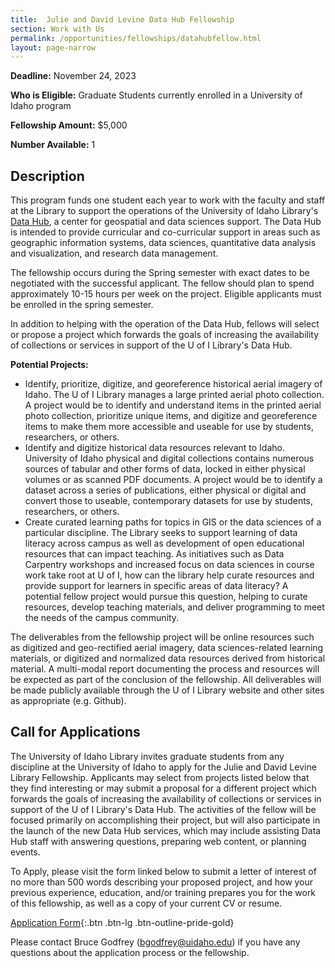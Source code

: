 ```yaml
---
title:  Julie and David Levine Data Hub Fellowship
section: Work with Us
permalink: /opportunities/fellowships/datahubfellow.html
layout: page-narrow
---
```


**Deadline:** November 24, 2023

**Who is Eligible:** Graduate Students currently enrolled in a University of Idaho program

**Fellowship Amount:** $5,000

**Number Available:** 1

## Description

This program funds one student each year to work with the faculty and staff at the Library to support the operations of the University of Idaho Library's [Data Hub](/datahub/), a center for geospatial and data sciences support. The Data Hub is intended to provide curricular and co-curricular support in areas such as geographic information systems, data sciences, quantitative data analysis and visualization, and research data management.

The fellowship occurs during the Spring semester with exact dates to be negotiated with the successful applicant. The fellow should plan to spend approximately 10-15 hours per week on the project. Eligible applicants must be enrolled in the spring semester.

In addition to helping with the operation of the Data Hub, fellows will select or propose a project which forwards the goals of increasing the availability of collections or services in support of the U of I Library's Data Hub.

**Potential Projects:**

- Identify, prioritize, digitize, and georeference historical aerial imagery of Idaho. The U of I Library manages a large printed aerial photo collection. A project would be to identify and understand items in the printed aerial photo collection, prioritize unique items, and digitize and georeference items to make them more accessible and useable for use by students, researchers, or others.
- Identify and digitize historical data resources relevant to Idaho. University of Idaho physical and digital collections contains numerous sources of tabular and other forms of data, locked in either physical volumes or as scanned PDF documents.  A project would be to identify a dataset across a series of publications, either physical or digital and convert those to useable, contemporary datasets for use by students, researchers, or others.
- Create curated learning paths for topics in GIS or the data sciences of a particular discipline. The Library seeks to support learning of data literacy across campus as well as development of open educational resources that can impact teaching. As initiatives such as Data Carpentry workshops and increased focus on data sciences in course work take root at U of I, how can the library help curate resources and provide support for learners in specific areas of data literacy? A potential fellow project would pursue this question, helping to curate resources, develop teaching materials, and deliver programming to meet the needs of the campus community.

The deliverables from the fellowship project will be online resources such as digitized and geo-rectified aerial imagery, data sciences-related learning materials, or digitized and normalized data resources derived from historical material.  A multi-modal report documenting the process and resources will be expected as part of the conclusion of the fellowship. All deliverables will be made publicly available through the U of I Library website and other sites as appropriate (e.g. Github).

## Call for Applications

The University of Idaho Library invites graduate students from any discipline at the University of Idaho to apply for the Julie and David Levine Library Fellowship. 
Applicants may select from projects listed below that they find interesting or may submit a proposal for a different project which forwards the goals of increasing the availability of collections or services in support of the U of I Library's Data Hub. The activities of the fellow will be focused primarily on accomplishing their project, but will also participate in the launch of the new Data Hub services, which may include assisting Data Hub staff with answering questions, preparing web content, or planning events.

To Apply, please visit the form linked below to submit a letter of interest of no more than 500 words describing your proposed project, and how your previous experience, education, and/or training prepares you for the work of this fellowship, as well as a copy of your current CV or resume.

[Application Form](https://uidaho.co1.qualtrics.com/jfe/form/SV_3eKC1sBFN3PvFNc){:.btn .btn-lg .btn-outline-pride-gold}

Please contact Bruce Godfrey (<bgodfrey@uidaho.edu>) if you have any questions about the application process or the fellowship.
